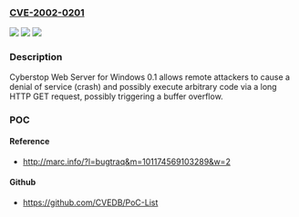### [CVE-2002-0201](https://cve.mitre.org/cgi-bin/cvename.cgi?name=CVE-2002-0201)
![](https://img.shields.io/static/v1?label=Product&message=n%2Fa&color=blue)
![](https://img.shields.io/static/v1?label=Version&message=n%2Fa&color=blue)
![](https://img.shields.io/static/v1?label=Vulnerability&message=n%2Fa&color=brighgreen)

### Description

Cyberstop Web Server for Windows 0.1 allows remote attackers to cause a denial of service (crash) and possibly execute arbitrary code via a long HTTP GET request, possibly triggering a buffer overflow.

### POC

#### Reference
- http://marc.info/?l=bugtraq&m=101174569103289&w=2

#### Github
- https://github.com/CVEDB/PoC-List

